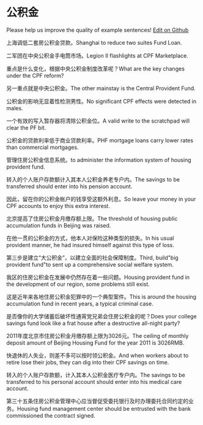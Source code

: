 # 公积金

Please help us improve the quality of example sentences! [Edit on Github](https://github.com/jiyushe/jiyu-example-sentence-source/blob/main/chinese/gongjijin.md)

<p><span class="chinese">上海调低二套房公积金贷款。</span><span class="english">Shanghai to reduce two suites Fund Loan.</span></p>

<p><span class="chinese">二军团在中央公积金手电筒市场。</span><span class="english">Legion II flashlights at CPF Marketplace.</span></p>

<p><span class="chinese">重点是什么变化，根据中央公积金制度改革呢？</span><span class="english">What are the key changes under the CPF reform?</span></p>

<p><span class="chinese">另一重点就是中央公积金。</span><span class="english">The other mainstay is the Central Provident Fund.</span></p>

<p><span class="chinese">公积金的影响无显着性检测男性。</span><span class="english">No significant CPF effects were detected in males.</span></p>

<p><span class="chinese">一个有效的写入暂存器将清除公积金位。</span><span class="english">A valid write to the scratchpad will clear the PF bit.</span></p>

<p><span class="chinese">公积金的贷款利率低于商业贷款利率。</span><span class="english">PHF mortgage loans carry lower rates than commercial mortgages.</span></p>

<p><span class="chinese">管理住房公积金信息系统。</span><span class="english">to administer the information system of housing provident fund.</span></p>

<p><span class="chinese">转入的个人账户存款额计入其本人公积金养老专户内。</span><span class="english">The savings to be transferred should enter into his pension account.</span></p>

<p><span class="chinese">因此，留在你的公积金帐户的钱享受这额外利息。</span><span class="english">So leave your money in your CPF accounts to enjoy this extra interest.</span></p>

<p><span class="chinese">北京提高了住房公积金月缴存额上限。</span><span class="english">The threshold of housing public accumulation funds in Beijing was raised.</span></p>

<p><span class="chinese">在他一贯的公积金的方式，他本人对保险这种类型的损失。</span><span class="english">In his usual provident manner, he had insured himself against this type of loss.</span></p>

<p><span class="chinese">第三步是建立“大公积金”，以建立全面的社会保障制度。</span><span class="english">Third, build"big provident fund"to sent up a comprehensive social welfare system.</span></p>

<p><span class="chinese">我区的住房公积金在发展中仍然存在着一些问题。</span><span class="english">Housing provident fund in the development of our region, some problems still exist.</span></p>

<p><span class="chinese">这是近年来各地住房公积金犯罪中的一个典型案件。</span><span class="english">This is around the housing accumulation fund in recent years, a typical criminal case.</span></p>

<p><span class="chinese">是否像你的大学储蓄后破坏性通宵党兄弟会住房公积金的呢？</span><span class="english">Does your college savings fund look like a frat house after a destructive all-night party?</span></p>

<p><span class="chinese">2011年度北京市住房公积金月缴存额上限为3026元。</span><span class="english">The ceiling of monthly deposit amount of Beijing Housing Fund for the year 2011 is 3026RMB.</span></p>

<p><span class="chinese">快退休的人失业，则差不多可以按时领公积金。</span><span class="english">And when workers about to retire lose their jobs, they can dig into their CPF savings on time.</span></p>

<p><span class="chinese">转入的个人账户存款额，计入其本人公积金医疗专户内。</span><span class="english">The savings to be transferred to his personal account should enter into his medical care account.</span></p>

<p><span class="chinese">第三十五条住房公积金管理中心应当督促受委托银行及时办理委托合同约定的业务。</span><span class="english">Housing fund management center should be entrusted with the bank commissioned the contract signed.</span></p>

